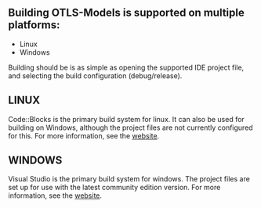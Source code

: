 ## Building OTLS-Models is supported on multiple platforms:
  - Linux
  - Windows

Building should be is as simple as opening the supported IDE project file,
and selecting the build configuration (debug/release).

## LINUX
Code::Blocks is the primary build system for linux. It can also be used for
building on Windows, although the project files are not currently configured
for this. For more information, see the [website](http://codeblocks.org).

## WINDOWS
Visual Studio is the primary build system for windows. The project files are
set up for use with the latest community edition version. For more information,
see the 
[website](https://www.visualstudio.com/en-us/products/visual-studio-community-vs.aspx).

